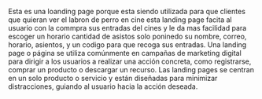 Esta es una loanding page porque esta siendo utilizada para que clientes que quieran ver el labron de perro en cine esta landing page facita al usuario con la commpra sus entradas del cines y le da mas facilidad para escoger un horario cantidad de asistos solo poninedo su nombre, correo, horario, asientos, y un codigo para que recoga sus entradas. Una landing page o página se utiliza comúnmente en campañas de marketing digital para dirigir a los usuarios a realizar una acción concreta, como registrarse, comprar un producto o descargar un recurso. Las landing pages se centran en un solo producto o servicio y están diseñadas para minimizar distracciones, guiando al usuario hacia la acción deseada.

